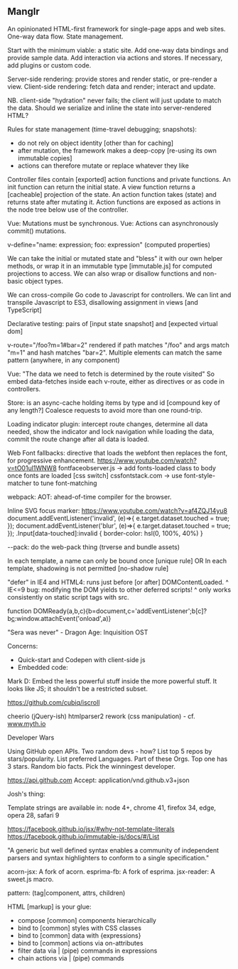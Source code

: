 Manglr
------

An opinionated HTML-first framework for single-page apps and web sites.
One-way data flow.
State management.

Start with the minimum viable: a static site.
Add one-way data bindings and provide sample data.
Add interaction via actions and stores.
If necessary, add plugins or custom code.

Server-side rendering: provide stores and render static, or pre-render a view.
Client-side rendering: fetch data and render; interact and update.

NB. client-side "hydration" never fails; the client will just update to match the data.
Should we serialize and inline the state into server-rendered HTML?

Rules for state management (time-travel debugging; snapshots):
- do not rely on object identity [other than for caching]
- after mutation, the framework makes a deep-copy [re-using its own immutable copies]
- actions can therefore mutate or replace whatever they like

Controller files contain [exported] action functions and private functions.
An init function can return the initial state.
A view function returns a [cacheable] projection of the state.
An action function takes (state) and returns state after mutating it.
Action functions are exposed as actions in the node tree below use of the controller.

Vue: Mutations must be synchronous.
Vue: Actions can asynchronously commit() mutations.

v-define="name: expression; foo: expression" (computed properties)

We can take the initial or mutated state and "bless" it with our own helper methods,
or wrap it in an immutable type [immutable.js] for computed projections to access.
We can also wrap or disallow functions and non-basic object types.

We can cross-compile Go code to Javascript for controllers.
We can lint and transpile Javascript to ES3, disallowing assignment in views [and TypeScript]

Declarative testing: pairs of [input state snapshot] and [expected virtual dom]

v-route="/foo?m=1#bar=2" rendered if path matches "/foo" and args match "m=1" and hash matches "bar=2".
Multiple elements can match the same pattern (anywhere, in any component)

Vue: "The data we need to fetch is determined by the route visited"
So embed data-fetches inside each v-route, either as directives or as code in controllers.

Store: is an async-cache holding items by type and id [compound key of any length?]
Coalesce requests to avoid more than one round-trip.

Loading indicator plugin: intercept route changes, determine all data needed,
show the indicator and lock navigation while loading the data, commit the route
change after all data is loaded.

Web Font fallbacks: directive that loads the webfont then replaces the font, for
progressive enhancement. https://www.youtube.com/watch?v=tO01ul1WNW8
fontfaceobserver.js -> add fonts-loaded class to body once fonts are loaded [css switch]
cssfontstack.com -> use font-style-matcher to tune font-matching

webpack: AOT: ahead-of-time compiler for the browser.

Inline SVG focus marker: https://www.youtube.com/watch?v=af4ZQJ14yu8
document.addEventListener('invalid', (e)=>{ e.target.dataset.touched = true; });
document.addEventListener('blur', (e)=>{ e.target.dataset.touched = true; });
.Input[data-touched]:invalid { border-color: hsl(0, 100%, 40%) }

--pack: do the web-pack thing (trverse and bundle assets)

<script type="text/x-manglr-state">{...}</script>

In each template, a name can only be bound once [unique rule] OR
In each template, shadowing is not permitted [no-shadow rule]

"defer" in IE4 and HTML4: runs just before [or after] DOMContentLoaded.
^ IE<=9 bug: modifying the DOM yields to other deferred scripts!
^ only works consistently on static script tags with src.

<script>
!function(d,e,f){for(;e<f.length;e++)d.createElement(f[e])}(document,0,['article','section','custom-tag'])
// dynamic async scripts execute in-order as they become ready, without blocking rendering.
!function(d,e,f,r){for(;e<f.length;e++)(r=d.createElement('script')).src=f[e],r.async=!1,d.head.appendChild(r)}(document,0,[
  '//other-domain.com/1.js',
  '2.js'
])
</script>

function DOMReady(a,b,c){b=document,c='addEventListener';b[c]?b[c]('DOMContentLoaded',a):window.attachEvent('onload',a)}

"Sera was never" - Dragon Age: Inquisition OST

Concerns:
- Quick-start and Codepen with client-side js
- Embedded code:

Mark D:
Embed the less powerful stuff inside the more powerful stuff.
It looks like JS; it shouldn't be a restricted subset.

https://github.com/cubiq/iscroll

cheerio (jQuery-ish)
htmlparser2
rework (css manipulation) - cf. www.myth.io

Developer Wars

Using GitHub open APIs.
Two random devs - how?
List top 5 repos by stars/popularity.
List preferred Languages.
Part of these Orgs.
Top one has 3 stars.
Random bio facts.
Pick the winningest developer.

https://api.github.com
Accept: application/vnd.github.v3+json

Josh's thing:

Template strings are available in: node 4+, chrome 41, firefox 34, edge, opera 28, safari 9

https://facebook.github.io/jsx/#why-not-template-literals
https://facebook.github.io/immutable-js/docs/#/List

"A generic but well defined syntax enables a community of independent parsers
and syntax highlighters to conform to a single specification."

acorn-jsx: A fork of acorn.
esprima-fb: A fork of esprima.
jsx-reader: A sweet.js macro.

pattern: (tag|component, attrs, children)

HTML [markup] is your glue:
- compose [common] components hierarchically
- bind to [common] styles with CSS classes
- bind to [common] data with {expressions}
- bind to [common] actions via on-attributes
- filter data via | (pipe) commands in expressions
- chain actions via | (pipe) commands


